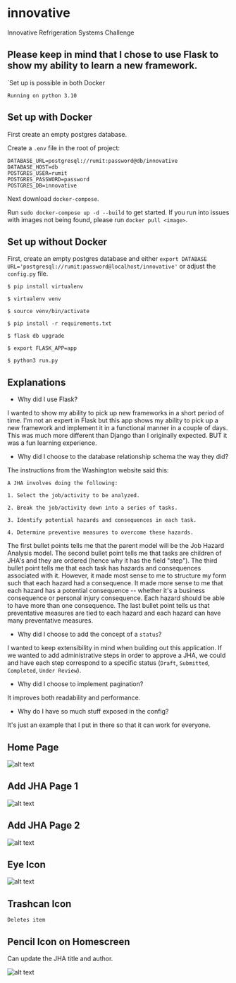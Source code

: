 # innovative
Innovative Refrigeration Systems Challenge

## Please keep in mind that I chose to use Flask to show my ability to learn a new framework. 

`Set up is possible in both Docker

`Running on python 3.10`

## Set up with Docker

First create an empty postgres database.

Create a `.env` file in the root of project:

```
DATABASE_URL=postgresql://rumit:password@db/innovative
DATABASE_HOST=db
POSTGRES_USER=rumit
POSTGRES_PASSWORD=password
POSTGRES_DB=innovative
```

Next download `docker-compose`.

Run `sudo docker-compose up -d --build` to get started. If you run into issues with images not being found, please run `docker pull <image>`.


## Set up without Docker

First, create an empty postgres database and either `export DATABASE URL='postgresql://rumit:password@localhost/innovative'` or adjust the `config.py` file. 

```
$ pip install virtualenv

$ virtualenv venv

$ source venv/bin/activate

$ pip install -r requirements.txt

$ flask db upgrade

$ export FLASK_APP=app

$ python3 run.py
```


## Explanations

* Why did I use Flask?

I wanted to show my ability to pick up new frameworks in a short period of time. I'm not an expert in Flask but this app shows my ability to pick up a new framework and implement it in a functional manner in a couple of days. This was much more different than Django than I originally expected. BUT it was a fun learning experience. 

* Why did I choose to the database relationship schema the way they did?

The instructions from the Washington website said this:

```
A JHA involves doing the following:

1. Select the job/activity to be analyzed.

2. Break the job/activity down into a series of tasks.

3. Identify potential hazards and consequences in each task.

4. Determine preventive measures to overcome these hazards.
```

The first bullet points tells me that the parent model will be the Job Hazard Analysis model. The second bullet point tells me that tasks are children of JHA's 
and they are ordered (hence why it has the field "step"). The third bullet point tells me that each task has hazards and consequences associated with it. However, it made most sense to me to structure my form such that each hazard had a consequence. It made more sense to me that each hazard has a potential consequence -- whether it's a business consequence or personal injury consequence. Each hazard should be able to have more than one consequence. The last bullet point tells us that preventative measures are tied to each hazard and each hazard can have many preventative measures. 

* Why did I choose to add the concept of a `status`?

I wanted to keep extensibility in mind when building out this application. If we wanted to add administrative steps in order to approve a JHA, we could and have each step correspond to a specific status (`Draft`, `Submitted`, `Completed`, `Under Review`).

* Why did I choose to implement pagination?

It improves both readability and performance.


* Why do I have so much stuff exposed in the config?

It's just an example that I put in there so that it can work for everyone.


## Home Page

![alt text](imgs/image-1.png)

## Add JHA Page 1

![alt text](imgs/image-2.png)

## Add JHA Page 2
![alt text](imgs/image.png)


## Eye Icon 

![alt text](imgs/image-3.png)


## Trashcan Icon

`Deletes item`

## Pencil Icon on Homescreen

Can update the JHA title and author.

![alt text](imgs/image-4.png)

